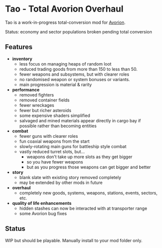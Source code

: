 # Tao - Total Avorion Overhaul

Tao is a work-in-progress total-conversion mod for [Avorion](https://store.steampowered.com/app/445220/Avorion/).

Status: economy and sector populations broken pending total conversion

Features
----

* **inventory**
   - less focus on managing heaps of random loot
   - reduced trading goods from more than 150 to less than 50.
   - fewer weapons and subsystems, but with clearer roles
   - no randomised weapon or system bonuses or variants.
   - main progression is material & rarity
* **performance**
  - removed fighters
  - removed container fields
  - fewer wreckages
  - fewer but richer asteroids
  - some expensive shaders simplified
  - salvaged and mined materials appear directly in cargo bay if possible rather than becoming entities
* **combat**
  - fewer guns with clearer roles
  - fun coaxial weapons from the start
  - slowly-rotating main guns for battleship style combat
  - vastly reduced turret slots, but...
    - weapons don't take up more slots as they get bigger
    - so you have fewer weapons
    - but as you progress those weapons can get bigger and better
* **story**
   - blank slate with existing story removed completely
   - may be extended by other mods in future
 * **overhaul**
   - completely new goods, systems, weapons, stations, events, sectors, etc.
 * **quality of life enhancements**
   - hidden stashes can now be interacted with at transporter range
   - some Avorion bug fixes
  

Status
------

WIP but should be playable.
Manually install to your mod folder only.


<!--//
TODO

Weapons:

* Laser beam (turret only)
* Pulse beam (turret only); up to 33% chance to bypass shields depending on rarity; bonus vs tech blocks, very weak vs everything else
* Particle Lance (coaxial size 10 only)
* Point defense (laser, flak)
* Ion mines (basically a really slow but massive projectile)

Subsystems:

* Deflector (boost shield resistance against physical attacks, high energy cost)
* Polariser (boost shield resistance against disruptor, high energy cost)
* Reinforced armor refit (boost hull HP but decrease cargo space)
* Low armor refit (boost cargo space & acceleration but decrease hull HP)
* Chaff (manually activated anti-torpedo button with limited uses until recharged)
* Cloaking device (manually activated) ?

//-->
